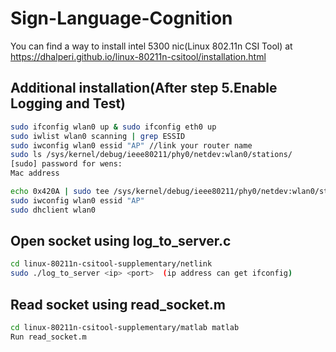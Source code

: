 # Sign-Language-Cognition

You can find a way to install intel 5300 nic(Linux 802.11n CSI Tool) at https://dhalperi.github.io/linux-80211n-csitool/installation.html

## Additional installation(After step 5.Enable Logging and Test)
```bash
sudo ifconfig wlan0 up & sudo ifconfig eth0 up
sudo iwlist wlan0 scanning | grep ESSID
sudo iwconfig wlan0 essid "AP" //link your router name
sudo ls /sys/kernel/debug/ieee80211/phy0/netdev:wlan0/stations/
[sudo] password for wens:
Mac address

echo 0x420A | sudo tee /sys/kernel/debug/ieee80211/phy0/netdev:wlan0/stations/Mac address/rate_scale_table
sudo iwconfig wlan0 essid "AP"
sudo dhclient wlan0
```

## Open socket using log_to_server.c
```bash
cd linux-80211n-csitool-supplementary/netlink
sudo ./log_to_server <ip> <port>  (ip address can get ifconfig)
```

## Read socket using read_socket.m
```bash
cd linux-80211n-csitool-supplementary/matlab matlab
Run read_socket.m
```
